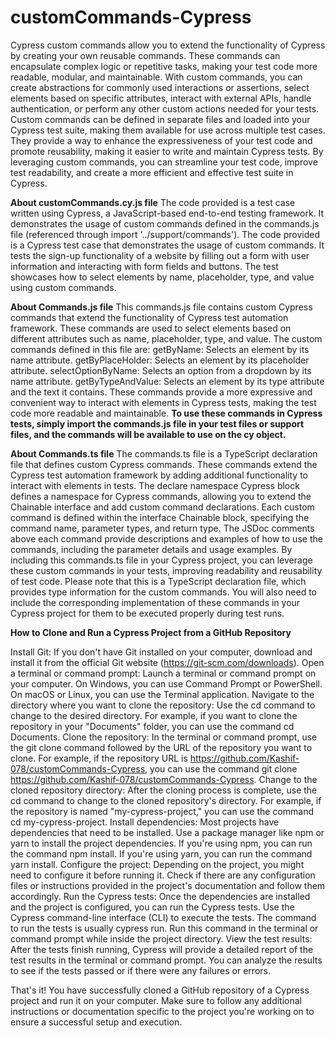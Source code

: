 # customCommands-Cypress
Cypress custom commands allow you to extend the functionality of Cypress by creating your own reusable commands. These commands can encapsulate complex logic or repetitive tasks, making your test code more readable, modular, and maintainable.
With custom commands, you can create abstractions for commonly used interactions or assertions, select elements based on specific attributes, interact with external APIs, handle authentication, or perform any other custom actions needed for your tests.
Custom commands can be defined in separate files and loaded into your Cypress test suite, making them available for use across multiple test cases. They provide a way to enhance the expressiveness of your test code and promote reusability, making it easier to write and maintain Cypress tests.
By leveraging custom commands, you can streamline your test code, improve test readability, and create a more efficient and effective test suite in Cypress.

**About customCommands.cy.js file**
The code provided is a test case written using Cypress, a JavaScript-based end-to-end testing framework. It demonstrates the usage of custom commands defined in the commands.js file (referenced through import '../support/commands'). The code provided is a Cypress test case that demonstrates the usage of custom commands. It tests the sign-up functionality of a website by filling out a form with user information and interacting with form fields and buttons. The test showcases how to select elements by name, placeholder, type, and value using custom commands.

**About Commands.js file**
This commands.js file contains custom Cypress commands that extend the functionality of Cypress test automation framework. These commands are used to select elements based on different attributes such as name, placeholder, type, and value.
The custom commands defined in this file are:
getByName: Selects an element by its name attribute.
getByPlaceHolder: Selects an element by its placeholder attribute.
selectOptionByName: Selects an option from a dropdown by its name attribute.
getByTypeAndValue: Selects an element by its type attribute and the text it contains.
These commands provide a more expressive and convenient way to interact with elements in Cypress tests, making the test code more readable and maintainable.
**To use these commands in Cypress tests, simply import the commands.js file in your test files or support files, and the commands will be available to use on the cy object.**

**About Commands.ts file**
The commands.ts file is a TypeScript declaration file that defines custom Cypress commands. These commands extend the Cypress test automation framework by adding additional functionality to interact with elements in tests.
The declare namespace Cypress block defines a namespace for Cypress commands, allowing you to extend the Chainable interface and add custom command declarations. Each custom command is defined within the interface Chainable<Subject> block, specifying the command name, parameter types, and return type.
The JSDoc comments above each command provide descriptions and examples of how to use the commands, including the parameter details and usage examples.
By including this commands.ts file in your Cypress project, you can leverage these custom commands in your tests, improving readability and reusability of test code.
Please note that this is a TypeScript declaration file, which provides type information for the custom commands. You will also need to include the corresponding implementation of these commands in your Cypress project for them to be executed properly during test runs.

  **How to Clone and Run a Cypress Project from a GitHub Repository**

Install Git: If you don't have Git installed on your computer, download and install it from the official Git website (https://git-scm.com/downloads).
Open a terminal or command prompt: Launch a terminal or command prompt on your computer. On Windows, you can use Command Prompt or PowerShell. On macOS or Linux, you can use the Terminal application.
Navigate to the directory where you want to clone the repository: Use the cd command to change to the desired directory. For example, if you want to clone the repository in your "Documents" folder, you can use the command cd Documents.
Clone the repository: In the terminal or command prompt, use the git clone command followed by the URL of the repository you want to clone. For example, if the repository URL is https://github.com/Kashif-078/customCommands-Cypress, you can use the command git clone https://github.com/Kashif-078/customCommands-Cypress.
Change to the cloned repository directory: After the cloning process is complete, use the cd command to change to the cloned repository's directory. For example, if the repository is named "my-cypress-project," you can use the command cd my-cypress-project.
Install dependencies: Most projects have dependencies that need to be installed. Use a package manager like npm or yarn to install the project dependencies. If you're using npm, you can run the command npm install. If you're using yarn, you can run the command yarn install.
Configure the project: Depending on the project, you might need to configure it before running it. Check if there are any configuration files or instructions provided in the project's documentation and follow them accordingly.
Run the Cypress tests: Once the dependencies are installed and the project is configured, you can run the Cypress tests. Use the Cypress command-line interface (CLI) to execute the tests. The command to run the tests is usually cypress run. Run this command in the terminal or command prompt while inside the project directory.
View the test results: After the tests finish running, Cypress will provide a detailed report of the test results in the terminal or command prompt. You can analyze the results to see if the tests passed or if there were any failures or errors.
  
That's it! You have successfully cloned a GitHub repository of a Cypress project and run it on your computer. Make sure to follow any additional instructions or documentation specific to the project you're working on to ensure a successful setup and execution.

